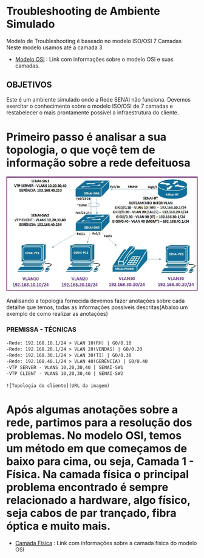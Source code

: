 # Troubleshooting de Ambiente Simulado

Modelo de Troubleshooting é baseado no modelo ISO/OSI 7 Camadas Neste modelo usamos até a camada 3

- [Modelo OSI](https://pt.wikipedia.org/wiki/Modelo_OSI) : Link com informações sobre o modelo OSI e suas camadas.

## **OBJETIVOS**

Este é um ambiente simulado onde a Rede SENAI não funciona. Devemos exercitar o conhecimento sobre o modelo ISO/OSI de 7 camadas e restabelecer o mais prontamente possivel a infraestrutura do cliente.

# Primeiro passo é analisar a sua topologia, o que voçê tem de informação sobre a rede defeituosa

![fluxograma](Photo-cenário.png)

Analisando a topologia fornecida devemos fazer anotações sobre cada detalhe que temos, todas as informações possiveis descritas(Abaixo um exemplo de como realizar as anotações)

### PREMISSA - TÉCNICAS ###

	-Rede: 192.168.10.1/24 > VLAN 10(RH) | G0/0.10
	-Rede: 192.168.20.1/24 > VLAN 20(VENDAS) | G0/0.20
	-Rede: 192.168.30.1/24 > VLAN 30(TI) | G0/0.30
	-Rede: 192.168.40.1/24 > VLAN 40(GERÊNCIA) | G0/0.40
	-VTP SERVER - VLANS 10,20,30,40 | SENAI-SW1
	-VTP CLIENT - VLANS 10,20,30,40 | SENAI-SW2

    ![Topologia do cliente](URL da imagem)


# Após algumas anotações sobre a rede, partimos para a resolução dos problemas. No modelo OSI, temos um método em que começamos de baixo para cima, ou seja, Camada 1 - Física. Na camada física o principal problema encontrado é sempre relacionado a hardware, algo físico, seja cabos de par trançado, fibra óptica e muito mais. 

- [Camada Física](https://pt.wikipedia.org/wiki/Camada_f%C3%ADsica) : Link com informações sobre a camada física do modelo OSI







